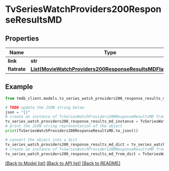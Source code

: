 # TvSeriesWatchProviders200ResponseResultsMD


## Properties

Name | Type | Description | Notes
------------ | ------------- | ------------- | -------------
**link** | **str** |  | [optional] 
**flatrate** | [**List[MovieWatchProviders200ResponseResultsMDFlatrateInner]**](MovieWatchProviders200ResponseResultsMDFlatrateInner.md) |  | [optional] 

## Example

```python
from tmdb_client.models.tv_series_watch_providers200_response_results_md import TvSeriesWatchProviders200ResponseResultsMD

# TODO update the JSON string below
json = "{}"
# create an instance of TvSeriesWatchProviders200ResponseResultsMD from a JSON string
tv_series_watch_providers200_response_results_md_instance = TvSeriesWatchProviders200ResponseResultsMD.from_json(json)
# print the JSON string representation of the object
print(TvSeriesWatchProviders200ResponseResultsMD.to_json())

# convert the object into a dict
tv_series_watch_providers200_response_results_md_dict = tv_series_watch_providers200_response_results_md_instance.to_dict()
# create an instance of TvSeriesWatchProviders200ResponseResultsMD from a dict
tv_series_watch_providers200_response_results_md_from_dict = TvSeriesWatchProviders200ResponseResultsMD.from_dict(tv_series_watch_providers200_response_results_md_dict)
```
[[Back to Model list]](../README.md#documentation-for-models) [[Back to API list]](../README.md#documentation-for-api-endpoints) [[Back to README]](../README.md)


